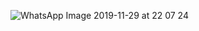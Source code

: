 ![WhatsApp Image 2019-11-29 at 22 07 24](https://user-images.githubusercontent.com/243189/87019479-f40ce480-c1d2-11ea-8f65-1e1034dcc8d1.jpeg)
